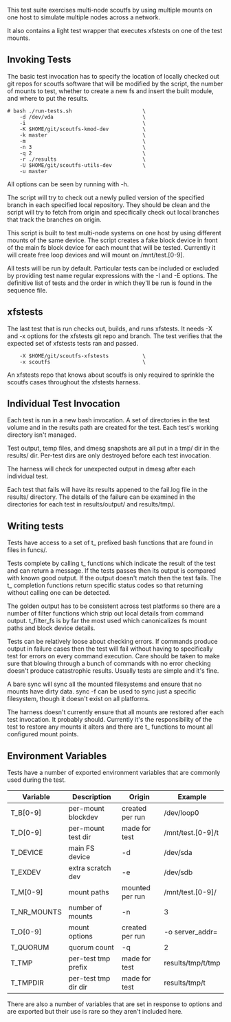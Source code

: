 
This test suite exercises multi-node scoutfs by using multiple mounts on
one host to simulate multiple nodes across a network.

It also contains a light test wrapper that executes xfstests on one of
the test mounts.

## Invoking Tests

The basic test invocation has to specify the location of locally checked
out git repos for scoutfs software that will be modified by the script,
the number of mounts to test, whether to create a new fs and insert the
built module, and where to put the results.

    # bash ./run-tests.sh                       \
        -d /dev/vda                             \
        -i                                      \
        -K $HOME/git/scoutfs-kmod-dev           \
        -k master                               \
        -m                                      \
        -n 3                                    \
        -q 2                                    \
        -r ./results                            \
        -U $HOME/git/scoutfs-utils-dev          \
        -u master

All options can be seen by running with -h.

The script will try to check out a newly pulled version of the specified
branch in each specified local repository.  They should be clean and the
script will try to fetch from origin and specifically check out local
branches that track the branches on origin.

This script is built to test multi-node systems on one host by using
different mounts of the same device.  The script creates a fake block
device in front of the main fs block device for each mount that will be
tested.  Currently it will create free loop devices and will mount on
/mnt/test.[0-9].

All tests will be run by default.  Particular tests can be included or
excluded by providing test name regular expressions with the -I and -E
options.  The definitive list of tests and the order in which they'll be
run is found in the sequence file.

## xfstests

The last test that is run checks out, builds, and runs xfstests.  It
needs -X and -x options for the xfstests git repo and branch.  The test
verifies that the expected set of xfstests tests ran and passed.

        -X $HOME/git/scoutfs-xfstests           \
        -x scoutfs                              \

An xfstests repo that knows about scoutfs is only required to sprinkle
the scoutfs cases throughout the xfstests harness.

## Individual Test Invocation

Each test is run in a new bash invocation.  A set of directories in the
test volume and in the results path are created for the test.  Each
test's working directory isn't managed.

Test output, temp files, and dmesg snapshots are all put in a tmp/ dir
in the results/ dir.  Per-test dirs are only destroyed before each test
invocation.

The harness will check for unexpected output in dmesg after each
individual test.

Each test that fails will have its results appened to the fail.log file
in the results/ directory.  The details of the failure can be examined
in the directories for each test in results/output/ and results/tmp/. 

## Writing tests

Tests have access to a set of t\_ prefixed bash functions that are found
in files in funcs/.

Tests complete by calling t\_ functions which indicate the result of the
test and can return a message.  If the tests passes then its output is
compared with known good output.  If the output doesn't match then the
test fails.  The t\_ completion functions return specific status codes so
that returning without calling one can be detected.

The golden output has to be consistent across test platforms so there
are a number of filter functions which strip out local details from
command output.  t\_filter\_fs is by far the most used which canonicalizes
fs mount paths and block device details.

Tests can be relatively loose about checking errors.  If commands
produce output in failure cases then the test will fail without having
to specifically test for errors on every command execution.  Care should
be taken to make sure that blowing through a bunch of commands with no
error checking doesn't produce catastrophic results.  Usually tests are
simple and it's fine.

A bare sync will sync all the mounted filesystems and ensure that
no mounts have dirty data.  sync -f can be used to sync just a specific
filesystem, though it doesn't exist on all platforms.

The harness doesn't currently ensure that all mounts are restored after
each test invocation.  It probably should.  Currently it's the
responsibility of the test to restore any mounts it alters and there are
t\_ functions to mount all configured mount points.

## Environment Variables

Tests have a number of exported environment variables that are commonly
used during the test.

| Variable      | Description          | Origin          | Example            |
| ------------- | -------------------  | --------------- | ------------------ |
| T\_B[0-9]     | per-mount blockdev   | created per run | /dev/loop0         |
| T\_D[0-9]     | per-mount test dir   | made for test   | /mnt/test.[0-9]/t  |
| T\_DEVICE     | main FS device       | -d              | /dev/sda           |
| T\_EXDEV      | extra scratch dev    | -e              | /dev/sdb           |
| T\_M[0-9]     | mount paths          | mounted per run | /mnt/test.[0-9]/   |
| T\_NR\_MOUNTS | number of mounts     | -n              | 3                  |
| T\_O[0-9]     | mount options        | created per run | -o server\_addr=   |
| T\_QUORUM     | quorum count         | -q              | 2                  |
| T\_TMP        | per-test tmp prefix  | made for test   | results/tmp/t/tmp  |
| T\_TMPDIR     | per-test tmp dir dir | made for test   | results/tmp/t      |

There are also a number of variables that are set in response to options
and are exported but their use is rare so they aren't included here.

